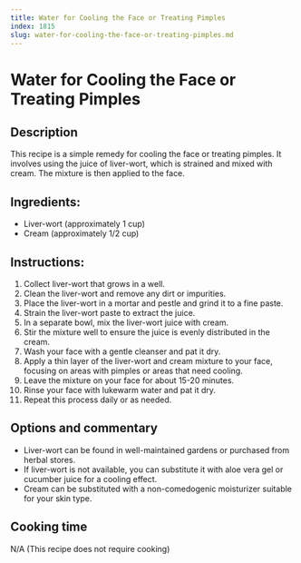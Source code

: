```yaml
---
title: Water for Cooling the Face or Treating Pimples
index: 1815
slug: water-for-cooling-the-face-or-treating-pimples.md
---
```


# Water for Cooling the Face or Treating Pimples

## Description
This recipe is a simple remedy for cooling the face or treating pimples. It involves using the juice of liver-wort, which is strained and mixed with cream. The mixture is then applied to the face.

## Ingredients:
- Liver-wort (approximately 1 cup)
- Cream (approximately 1/2 cup)

## Instructions:
1. Collect liver-wort that grows in a well.
2. Clean the liver-wort and remove any dirt or impurities.
3. Place the liver-wort in a mortar and pestle and grind it to a fine paste.
4. Strain the liver-wort paste to extract the juice.
5. In a separate bowl, mix the liver-wort juice with cream.
6. Stir the mixture well to ensure the juice is evenly distributed in the cream.
7. Wash your face with a gentle cleanser and pat it dry.
8. Apply a thin layer of the liver-wort and cream mixture to your face, focusing on areas with pimples or areas that need cooling.
9. Leave the mixture on your face for about 15-20 minutes.
10. Rinse your face with lukewarm water and pat it dry.
11. Repeat this process daily or as needed.

## Options and commentary
- Liver-wort can be found in well-maintained gardens or purchased from herbal stores.
- If liver-wort is not available, you can substitute it with aloe vera gel or cucumber juice for a cooling effect.
- Cream can be substituted with a non-comedogenic moisturizer suitable for your skin type.

## Cooking time
N/A (This recipe does not require cooking)
